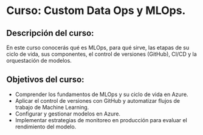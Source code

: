 # Curso: Custom Data Ops y MLOps.

## Descripción del curso: 
En este curso conocerás qué es MLOps, para qué sirve, las etapas de su ciclo de vida, sus componentes, el control de versiones (GitHub), CI/CD y la orquestación de modelos.

## Objetivos del curso: 
- Comprender los fundamentos de MLOps y su ciclo de vida en Azure.
- Aplicar el control de versiones con GitHub y automatizar flujos de trabajo de Machine Learning.
- Configurar y gestionar modelos en Azure.
- Implementar estrategias de monitoreo en producción para evaluar el rendimiento del modelo.
